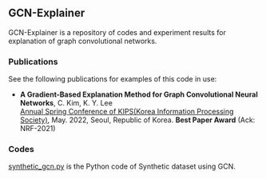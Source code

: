 ## GCN-Explainer
GCN-Explainer is a repository of codes and experiment results for explanation of graph convolutional networks.

### Publications
See the following publications for examples of this code in use:
 * **A Gradient-Based Explanation Method for Graph Convolutional Neural Networks**, C. Kim, K. Y. Lee  
[Annual Spring Conference of KIPS(Korea Information Processing Society)](https://www.manuscriptlink.com/society/kips/conference/ask2022), May. 2022, Seoul, Republic of Korea. **Best Paper Award** (Ack: NRF-2021)

### Codes
[synthetic_gcn.py](synthetic_gcn.py) is the Python code of Synthetic dataset using GCN.  
